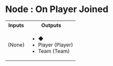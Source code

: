 # Node : On Player Joined

<table>
<tr>
<th widht="441px">
<!-- <p>  -->
Inputs
<!-- </p> -->
</th>
<th widht="441px">
<!-- <p>  -->
Outputs
<!-- </p> -->
</th>
</tr>
<tr>
<td>
(None)
<!-- <img width="441" height="1px"> -->
</td>
<td>
<ul>
  <li>◆</li>
  <li>Player (Player)</li>
  <li>Team (Team)</li>
</ul>
<!-- <img width="441" height="1"> -->
</td>
</tr>
</table>
